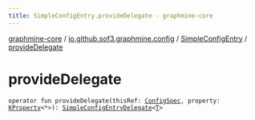 ```yaml
---
title: SimpleConfigEntry.provideDelegate - graphmine-core
---
```


[graphmine-core](../../index.html) / [io.github.sof3.graphmine.config](../index.html) / [SimpleConfigEntry](index.html) / [provideDelegate](./provide-delegate.html)

# provideDelegate

`operator fun provideDelegate(thisRef: `[`ConfigSpec`](../-config-spec/index.html)`, property: `[`KProperty`](https://kotlinlang.org/api/latest/jvm/stdlib/kotlin.reflect/-k-property/index.html)`<*>): `[`SimpleConfigEntryDelegate`](../-simple-config-entry-delegate/index.html)`<`[`T`](index.html#T)`>`